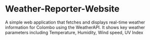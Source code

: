 # Weather-Reporter-Website
A simple web application that fetches and displays real-time weather information for Colombo using the WeatherAPI. It shows key weather parameters including Temperature, Humidity, Wind speed, UV Index
